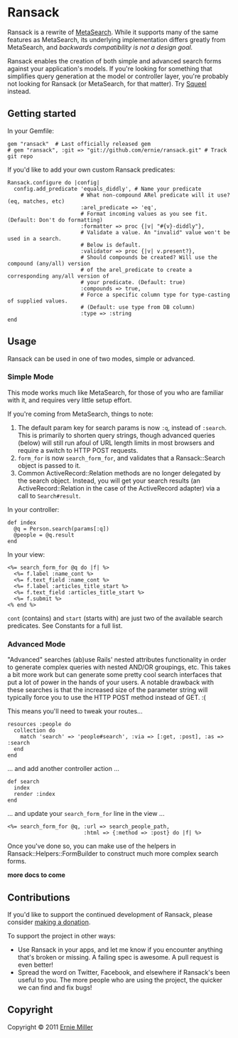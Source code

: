 # Ransack

Ransack is a rewrite of [MetaSearch](http://metautonomo.us/projects/metasearch). While it
supports many of the same features as MetaSearch, its underlying implementation differs
greatly from MetaSearch, and _backwards compatibility is not a design goal._

Ransack enables the creation of both simple and advanced search forms against your
application's models. If you're looking for something that simplifies query generation
at the model or controller layer, you're probably not looking for Ransack (or MetaSearch,
for that matter). Try [Squeel](http://metautonomo.us/projects/squeel) instead.

## Getting started

In your Gemfile:

    gem "ransack"  # Last officially released gem
    # gem "ransack", :git => "git://github.com/ernie/ransack.git" # Track git repo

If you'd like to add your own custom Ransack predicates:

    Ransack.configure do |config|
      config.add_predicate 'equals_diddly', # Name your predicate
                           # What non-compound ARel predicate will it use? (eq, matches, etc)
                           :arel_predicate => 'eq',
                           # Format incoming values as you see fit. (Default: Don't do formatting)
                           :formatter => proc {|v| "#{v}-diddly"},
                           # Validate a value. An "invalid" value won't be used in a search.
                           # Below is default.
                           :validator => proc {|v| v.present?},
                           # Should compounds be created? Will use the compound (any/all) version
                           # of the arel_predicate to create a corresponding any/all version of
                           # your predicate. (Default: true)
                           :compounds => true,
                           # Force a specific column type for type-casting of supplied values.
                           # (Default: use type from DB column)
                           :type => :string
    end

## Usage

Ransack can be used in one of two modes, simple or advanced.

### Simple Mode

This mode works much like MetaSearch, for those of you who are familiar with it, and
requires very little setup effort.

If you're coming from MetaSearch, things to note:

  1. The default param key for search params is now `:q`, instead of `:search`. This is
     primarily to shorten query strings, though advanced queries (below) will still 
     run afoul of URL length limits in most browsers and require a switch to HTTP 
     POST requests.
  2. `form_for` is now `search_form_for`, and validates that a Ransack::Search object
     is passed to it.
  3. Common ActiveRecord::Relation methods are no longer delegated by the search object.
     Instead, you will get your search results (an ActiveRecord::Relation in the case of
     the ActiveRecord adapter) via a call to `Search#result`.

In your controller:

    def index
      @q = Person.search(params[:q])
      @people = @q.result
    end

In your view:

    <%= search_form_for @q do |f| %>
      <%= f.label :name_cont %>
      <%= f.text_field :name_cont %>
      <%= f.label :articles_title_start %>
      <%= f.text_field :articles_title_start %>
      <%= f.submit %>
    <% end %>

`cont` (contains) and `start` (starts with) are just two of the available search predicates.
See Constants for a full list.
    
### Advanced Mode

"Advanced" searches (ab)use Rails' nested attributes functionality in order to generate
complex queries with nested AND/OR groupings, etc. This takes a bit more work but can
generate some pretty cool search interfaces that put a lot of power in the hands of
your users. A notable drawback with these searches is that the increased size of the
parameter string will typically force you to use the HTTP POST method instead of GET. :(

This means you'll need to tweak your routes...

    resources :people do
      collection do
        match 'search' => 'people#search', :via => [:get, :post], :as => :search
      end
    end

... and add another controller action ...

    def search
      index
      render :index
    end
    
... and update your `search_form_for` line in the view ...

    <%= search_form_for @q, :url => search_people_path, 
                            :html => {:method => :post} do |f| %>

Once you've done so, you can make use of the helpers in Ransack::Helpers::FormBuilder to
construct much more complex search forms.

**more docs to come**

## Contributions

If you'd like to support the continued development of Ransack, please consider
[making a donation](https://www.paypal.com/cgi-bin/webscr?cmd=_s-xclick&hosted_button_id=48Q9HY64L3TWA).

To support the project in other ways:

* Use Ransack in your apps, and let me know if you encounter anything that's broken or missing.
  A failing spec is awesome. A pull request is even better!
* Spread the word on Twitter, Facebook, and elsewhere if Ransack's been useful to you. The more
  people who are using the project, the quicker we can find and fix bugs!

## Copyright

Copyright &copy; 2011 [Ernie Miller](http://twitter.com/erniemiller)